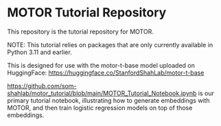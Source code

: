 # MOTOR Tutorial Repository

This repository is the tutorial repository for MOTOR. 

NOTE: This tutorial relies on packages that are only currently available in Python 3.11 and earlier. 

This is designed for use with the motor-t-base model uploaded on HuggingFace: https://huggingface.co/StanfordShahLab/motor-t-base

https://github.com/som-shahlab/motor_tutorial/blob/main/MOTOR_Tutorial_Notebook.ipynb is our primary tutorial notebook, illustrating how to generate embeddings with MOTOR, and then train logistic regression models on top of those embeddings.
